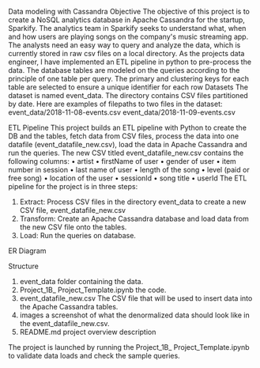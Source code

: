 Data modeling with Cassandra
Objective
The objective of this project is to create a NoSQL analytics database in Apache Cassandra for the startup, Sparkify. The analytics team in Sparkify seeks to understand what, when and how users are playing songs on the company's music streaming app. The analysts need an easy way to query and analyze the data, which is currently stored in raw csv files on a local directory.
As the projects data engineer, I have implemented an ETL pipeline in python to pre-process the data. The database tables are modeled on the queries according to the principle of one table per query. The primary and clustering keys for each table are selected to ensure a unique identifier for each row
Datasets
The dataset is named event_data. The directory contains CSV files partitioned by date. Here are examples of filepaths to two files in the dataset:
event_data/2018-11-08-events.csv
event_data/2018-11-09-events.csv

ETL Pipeline
This project builds an ETL pipeline with Python to create the DB and the tables, fetch data from CSV files, process the data into one datafile (event_datafile_new.csv), load the data in Apache Cassandra and run the queries.
The new CSV titled event_datafile_new.csv contains the following columns:
•	artist
•	firstName of user
•	gender of user
•	item number in session
•	last name of user
•	length of the song
•	level (paid or free song)
•	location of the user
•	sessionId
•	song title
•	userId
The ETL pipeline for the project is in three steps:
1.	Extract: Process CSV files in the directory event_data to create a new CSV file, event_datafile_new.csv
2.	Transform: Create an Apache Cassandra database and load data from the new CSV file onto the tables.
3.	Load: Run the queries on database.

ER Diagram














Structure
1.	event_data folder containing the data.
2.	Project_1B_ Project_Template.ipynb the code.
3.	event_datafile_new.csv The CSV file that will be used to insert data into the Apache Cassandra tables.
4.	images a screenshot of what the denormalized data should look like in the event_datafile_new.csv.
5.	README.md project overview description

The project is launched by running the Project_1B_ Project_Template.ipynb to validate data loads and check the sample queries.


